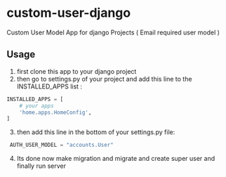 # custom-user-django
Custom User Model App for django Projects ( Email required user model )

## Usage

1. first clone this app to your django project
2. then go to settings.py of your project and add this line to the INSTALLED_APPS list :
```python
INSTALLED_APPS = [
    # your apps
  	'home.apps.HomeConfig',
]
```
3. then add this line in the bottom of your settings.py file:
```python
 AUTH_USER_MODEL = "accounts.User"
```

4. Its done now make migration and migrate and create super user and finally run server 
